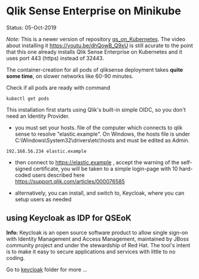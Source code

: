 # Qlik Sense Enterprise on Minikube

Status: 05-Oct-2019

*Note:* This is a newer version of repository <a href="https://github.com/ChristofSchwarz/qs_on_Kubernetes/tree/master/vagrantprovision">qs_on_Kubernetes</a>. The video about installing it https://youtu.be/dhQowB_Q9xU is still acurate to the point that this one already installs Qlik Sense Enterprise on Kubernetes and it uses port 443 (https) instead of 32443. 

The container-creation for all pods of qliksense deployment takes **quite some time**, on slower networks like 60-90 minutes.

Check if all pods are ready with command
```
kubectl get pods
```
This installation first starts using Qlik's built-in simple OIDC, so you don't need an Identity Provider.
 * you must set your hosts. file of the computer which connects to qlik sense to resolve "elastic.example". On Windows, the hosts file is under C:\Windows\System32\drivers\etc\hosts and must be edited as Admin.
```
192.168.56.234 elastic.example
```
 * then connect to https://elastic.example , accept the warning of the self-signed certificate, you will be taken to a simple login-page with 10 hard-coded users described here https://support.qlik.com/articles/000076585
 
 * alternatively, you can install, and switch to, Keycloak, where you can setup users as needed

## using Keycloak as IDP for QSEoK

**Info:** Keycloak is an open source software product to allow single sign-on with Identity Management and Access Management, maintained by JBoss community project and under the stewardship of Red Hat. The tool's intent is to make it easy to secure applications and services with little to no coding.

Go to <a href="keycloak">keycloak</a> folder for more ...


